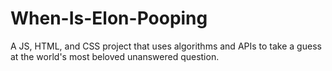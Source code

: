 # When-Is-Elon-Pooping
A JS, HTML, and CSS project that uses algorithms and APIs to take a guess at the world's most beloved unanswered question.